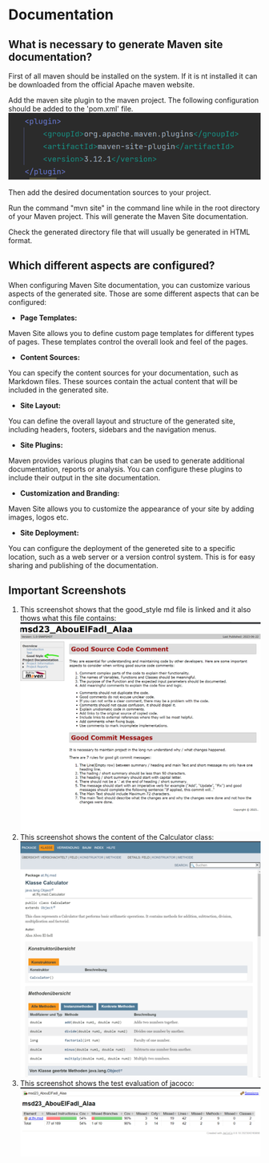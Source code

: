 # Documentation

## What is necessary to generate Maven site documentation?
First of all maven should be installed
on the system. If it is nt installed 
it can be downloaded from the official 
Apache maven website.

Add the maven site plugin to the maven 
project.
The following configuration should be 
added to the 'pom.xml' file.
![xml configuration](images/ex6_4.png)

Then add the desired documentation
sources to your project.

Run the command "mvn site" in the command 
line while in the root directory of your
Maven project. This will generate the Maven
Site documentation.

Check the generated directory file
that will usually be generated in HTML 
format.

## Which different aspects are configured?
When configuring Maven Site documentation,
you can customize various aspects of the
generated site. Those are some different
aspects that can be configured:
- **Page Templates:**   

Maven Site allows you to define
custom page templates for different
types of pages. These templates control 
the overall look and feel of the pages.

- **Content Sources:**

You can specify the content sources for
your documentation, such as Markdown files.
These sources contain the actual content that
will be included in the generated site.

- **Site Layout:**

You can define the overall layout and structure
of the generated site, including  headers, 
footers, sidebars and the navigation menus.

- **Site Plugins:**

Maven provides various plugins that can be 
used to generate additional documentation, 
reports or analysis.  You can configure 
these plugins to include their output in
the site documentation.

- **Customization and Branding:**

Maven Site allows you to customize the
appearance of your site by adding images, 
logos etc.

- **Site Deployment:**

You can configure the deployment of the 
genereted site to a specific location, 
such as a web server or a version control system.
This is for easy sharing and publishing of
the documentation.

## Important Screenshots

1. This screenshot shows that 
the good_style md file is linked 
and it also thows what this file 
contains:
![ex6_1](images/ex6_1.png)
2. This screenshot shows the content of
the Calculator class:
![ex6_2](images/ex6_2.png)
3. This screenshot shows the
test evaluation of jacoco:
![ex6_3](images/ex6_3.png)
